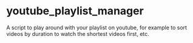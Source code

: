 # youtube_playlist_manager
A script to play around with your playlist on youtube, for example to sort videos by duration to watch the shortest videos first, etc.

